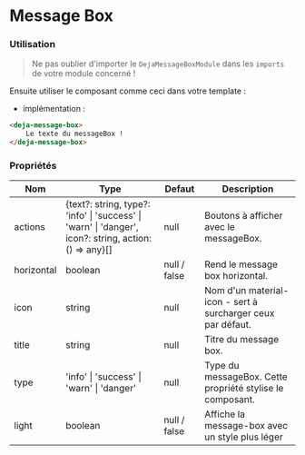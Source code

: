 # Message Box


### Utilisation
> Ne pas oublier d'importer le `DejaMessageBoxModule` dans les `imports` de votre module concerné !

Ensuite utiliser le composant comme ceci dans votre template :

 - implémentation :

```html
<deja-message-box>
    Le texte du messageBox !
</deja-message-box>
```

### Propriétés

<table>
<thead>
<tr>
    <th>Nom</th>
    <th>Type</th>
    <th>Defaut</th>
    <th>Description</th>
</tr>
</thead>
<tbody>
<tr>
    <td>actions</td>
    <td>{text?: string, type?: 'info' | 'success' | 'warn' | 'danger', icon?: string, action: () => any}[]</td>
    <td>null</td>
    <td>Boutons à afficher avec le messageBox.</td>
</tr>
<tr>
    <td>horizontal</td>
    <td>boolean</td>
    <td>null / false</td>
    <td>Rend le message box horizontal.</td>
</tr>
<tr>
    <td>icon</td>
    <td>string</td>
    <td>null</td>
    <td>Nom d'un material-icon - sert à surcharger ceux par défaut.</td>
</tr>
<tr>
    <td>title</td>
    <td>string</td>
    <td>null</td>
    <td>Titre du message box.</td>
</tr>
<tr>
    <td>type</td>
    <td>'info' | 'success' | 'warn' | 'danger'</td>
    <td>null</td>
    <td>Type du messageBox. Cette propriété stylise le composant.</td>
</tr>
<tr>
    <td>light</td>
    <td>boolean</td>
    <td>null / false</td>
    <td>Affiche la message-box avec un style plus léger</td>
</tr>
</tbody>
</table>
